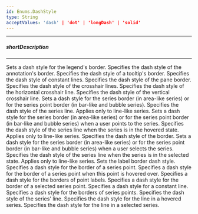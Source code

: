 ```yaml
---
id: Enums.DashStyle
type: String
acceptValues: 'dash' | 'dot' | 'longDash' | 'solid'
---
```

---
##### shortDescription
<!-- Description goes here -->

---
<!-- Description goes here -->
Sets a dash style for the legend's border.
Specifies the dash style of the annotation's border.
Specifies the dash style of a tooltip's border.
Specifies the dash style of constant lines.
Specifies the dash style of the pane border.
Specifies the dash style of the crosshair lines.
Specifies the dash style of the horizontal crosshair line.
Specifies the dash style of the vertical crosshair line.
Sets a dash style for the series border (in area-like series) or for the series point border (in bar-like and bubble series).
Specifies the dash style of the series line. Applies only to line-like series.
Sets a dash style for the series border (in area-like series) or for the series point border (in bar-like and bubble series) when a user points to the series.
Specifies the dash style of the series line when the series is in the hovered state. Applies only to line-like series.
Specifies the dash style of the border.
Sets a dash style for the series border (in area-like series) or for the series point border (in bar-like and bubble series) when a user selects the series.
Specifies the dash style of the series line when the series is in the selected state. Applies only to line-like series.
Sets the label border dash style.
Specifies a dash style for the border of a series point.
Specifies a dash style for the border of a series point when this point is hovered over.
Specifies a dash style for the borders of point labels.
Specifies a dash style for the border of a selected series point.
Specifies a dash style for a constant line.
Specifies a dash style for the borders of series points.
Specifies the dash style of the series' line.
Specifies the dash style for the line in a hovered series.
Specifies the dash style for the line in a selected series.